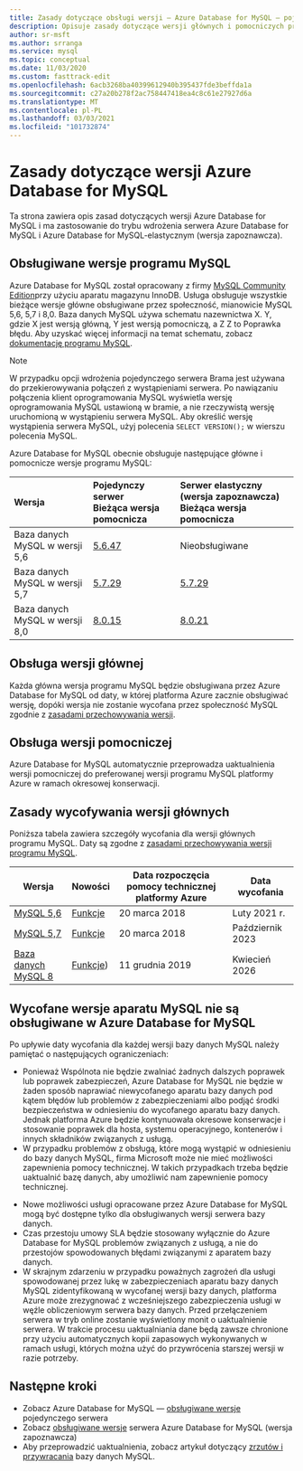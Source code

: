 ```yaml
---
title: Zasady dotyczące obsługi wersji — Azure Database for MySQL — pojedynczy serwer i elastyczny serwer (wersja zapoznawcza)
description: Opisuje zasady dotyczące wersji głównych i pomocniczych programu MySQL w Azure Database for MySQL
author: sr-msft
ms.author: srranga
ms.service: mysql
ms.topic: conceptual
ms.date: 11/03/2020
ms.custom: fasttrack-edit
ms.openlocfilehash: 6acb3268ba40399612940b395437fde3beffda1a
ms.sourcegitcommit: c27a20b278f2ac758447418ea4c8c61e27927d6a
ms.translationtype: MT
ms.contentlocale: pl-PL
ms.lasthandoff: 03/03/2021
ms.locfileid: "101732874"
---
```

# <a name="azure-database-for-mysql-versioning-policy"></a>Zasady dotyczące wersji Azure Database for MySQL

Ta strona zawiera opis zasad dotyczących wersji Azure Database for MySQL i ma zastosowanie do trybu wdrożenia serwera Azure Database for MySQL i Azure Database for MySQL-elastycznym (wersja zapoznawcza).

## <a name="supported--mysql-versions"></a>Obsługiwane wersje programu MySQL

Azure Database for MySQL został opracowany z firmy [MySQL Community Edition](https://www.mysql.com/products/community/)przy użyciu aparatu magazynu InnoDB. Usługa obsługuje wszystkie bieżące wersje główne obsługiwane przez społeczność, mianowicie MySQL 5,6, 5,7 i 8,0. Baza danych MySQL używa schematu nazewnictwa X. Y, gdzie X jest wersją główną, Y jest wersją pomocniczą, a Z Z to Poprawka błędu. Aby uzyskać więcej informacji na temat schematu, zobacz [dokumentację programu MySQL](https://dev.mysql.com/doc/refman/5.7/en/which-version.html).

> [!NOTE]
> W przypadku opcji wdrożenia pojedynczego serwera Brama jest używana do przekierowywania połączeń z wystąpieniami serwera. Po nawiązaniu połączenia klient oprogramowania MySQL wyświetla wersję oprogramowania MySQL ustawioną w bramie, a nie rzeczywistą wersję uruchomioną w wystąpieniu serwera MySQL. Aby określić wersję wystąpienia serwera MySQL, użyj polecenia `SELECT VERSION();` w wierszu polecenia MySQL.

Azure Database for MySQL obecnie obsługuje następujące główne i pomocnicze wersje programu MySQL:

| Wersja | Pojedynczy serwer <br/> Bieżąca wersja pomocnicza |Serwer elastyczny (wersja zapoznawcza) <br/> Bieżąca wersja pomocnicza  |
|:-------------------|:-------------------------------------------|:---------------------------------------------|
|Baza danych MySQL w wersji 5,6 |  [5.6.47](https://dev.mysql.com/doc/relnotes/mysql/5.6/en/news-5-6-47.html) | Nieobsługiwane|
|Baza danych MySQL w wersji 5,7 | [5.7.29](https://dev.mysql.com/doc/relnotes/mysql/5.7/en/news-5-7-29.html) | [5.7.29](https://dev.mysql.com/doc/relnotes/mysql/5.7/en/news-5-7-29.html)|
|Baza danych MySQL w wersji 8,0 | [8.0.15](https://dev.mysql.com/doc/relnotes/mysql/8.0/en/news-8-0-15.html) | [8.0.21](https://dev.mysql.com/doc/relnotes/mysql/8.0/en/news-8-0-21.html)|


## <a name="major-version-support"></a>Obsługa wersji głównej
Każda główna wersja programu MySQL będzie obsługiwana przez Azure Database for MySQL od daty, w której platforma Azure zacznie obsługiwać wersję, dopóki wersja nie zostanie wycofana przez społeczność MySQL zgodnie z [zasadami przechowywania wersji](https://www.mysql.com/support/eol-notice.html).

## <a name="minor-version-support"></a>Obsługa wersji pomocniczej
Azure Database for MySQL automatycznie przeprowadza uaktualnienia wersji pomocniczej do preferowanej wersji programu MySQL platformy Azure w ramach okresowej konserwacji. 

## <a name="major-version-retirement-policy"></a>Zasady wycofywania wersji głównych
Poniższa tabela zawiera szczegóły wycofania dla wersji głównych programu MySQL. Daty są zgodne z [zasadami przechowywania wersji programu MySQL](https://www.mysql.com/support/eol-notice.html).

| Wersja | Nowości | Data rozpoczęcia pomocy technicznej platformy Azure | Data wycofania|
| ----- | ----- | ------ | ----- |
| [MySQL 5,6](https://dev.mysql.com/doc/relnotes/mysql/5.6/en/)| [Funkcje](https://dev.mysql.com/doc/relnotes/mysql/5.6/en/news-5-6-49.html)  | 20 marca 2018 | Luty 2021 r.
| [MySQL 5,7](https://dev.mysql.com/doc/relnotes/mysql/5.7/en/) | [Funkcje](https://dev.mysql.com/doc/relnotes/mysql/5.7/en/news-5-7-31.html) | 20 marca 2018 | Październik 2023
| [Baza danych MySQL 8](https://mysqlserverteam.com/whats-new-in-mysql-8-0-generally-available/) | [Funkcje](https://dev.mysql.com/doc/relnotes/mysql/8.0/en/news-8-0-21.html)) | 11 grudnia 2019 | Kwiecień 2026


## <a name="retired-mysql-engine-versions-not-supported-in-azure-database-for-mysql"></a>Wycofane wersje aparatu MySQL nie są obsługiwane w Azure Database for MySQL

Po upływie daty wycofania dla każdej wersji bazy danych MySQL należy pamiętać o następujących ograniczeniach:
- Ponieważ Wspólnota nie będzie zwalniać żadnych dalszych poprawek lub poprawek zabezpieczeń, Azure Database for MySQL nie będzie w żaden sposób naprawiać niewycofanego aparatu bazy danych pod kątem błędów lub problemów z zabezpieczeniami albo podjąć środki bezpieczeństwa w odniesieniu do wycofanego aparatu bazy danych. Jednak platforma Azure będzie kontynuowała okresowe konserwacje i stosowanie poprawek dla hosta, systemu operacyjnego, kontenerów i innych składników związanych z usługą.
- W przypadku problemów z obsługą, które mogą wystąpić w odniesieniu do bazy danych MySQL, firma Microsoft może nie mieć możliwości zapewnienia pomocy technicznej. W takich przypadkach trzeba będzie uaktualnić bazę danych, aby umożliwić nam zapewnienie pomocy technicznej.
<!-- - You will not be able to create new database servers for the retired version. However, you will be able to perform point-in-time recoveries and create read replicas for your existing servers. -->
- Nowe możliwości usługi opracowane przez Azure Database for MySQL mogą być dostępne tylko dla obsługiwanych wersji serwera bazy danych.
- Czas przestoju umowy SLA będzie stosowany wyłącznie do Azure Database for MySQL problemów związanych z usługą, a nie do przestojów spowodowanych błędami związanymi z aparatem bazy danych.  
- W skrajnym zdarzeniu w przypadku poważnych zagrożeń dla usługi spowodowanej przez lukę w zabezpieczeniach aparatu bazy danych MySQL zidentyfikowaną w wycofanej wersji bazy danych, platforma Azure może zrezygnować z wcześniejszego zabezpieczenia usługi w węźle obliczeniowym serwera bazy danych. Przed przełączeniem serwera w tryb online zostanie wyświetlony monit o uaktualnienie serwera. W trakcie procesu uaktualniania dane będą zawsze chronione przy użyciu automatycznych kopii zapasowych wykonywanych w ramach usługi, których można użyć do przywrócenia starszej wersji w razie potrzeby. 



## <a name="next-steps"></a>Następne kroki
- Zobacz Azure Database for MySQL — [obsługiwane wersje](./concepts-supported-versions.md) pojedynczego serwera
- Zobacz [obsługiwane wersje](flexible-server/concepts-supported-versions.md) serwera Azure Database for MySQL (wersja zapoznawcza)
- Aby przeprowadzić uaktualnienia, zobacz artykuł dotyczący [zrzutów i przywracania](./concepts-migrate-dump-restore.md) bazy danych MySQL.
